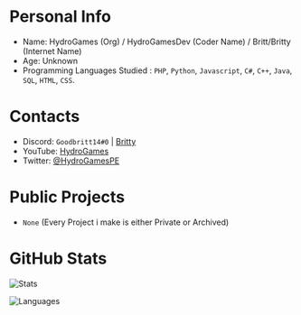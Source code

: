 # Personal Info
- Name: HydroGames (Org) / HydroGamesDev (Coder Name) / Britt/Britty (Internet Name)
- Age: Unknown
- Programming Languages Studied : `PHP`, `Python`, `Javascript`, `C#`, `C++`, `Java`, `SQL`, `HTML`, `CSS`.

# Contacts
- Discord: `Goodbritt14#0` | [Britty](https://discord.com/users/Goodbritt14)
- YouTube: [HydroGames](https://youtube.com/c/ITZMinecrafterPLAYZ)
- Twitter: [@HydroGamesPE](https://twitter.com/HydrogamesPE?s=09)

# Public Projects
- `None` (Every Project i make is either Private or Archived)

# GitHub Stats
![Stats](https://github-readme-stats.vercel.app/api?username=HydroGames-dev&show_icons=true&theme=radical)

![Languages](https://github-readme-stats.vercel.app/api/top-langs/?username=HydroGames-dev)
